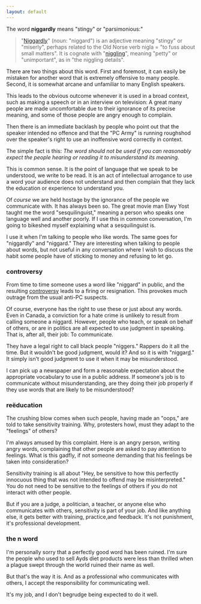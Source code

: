 ```yaml
---
layout: default
---
```


The word **niggardly** means "stingy" or "parsimonious:"

> "[Niggardly](http://en.wiktionary.org/wiki/niggardly)" (noun: "niggard") is an adjective meaning "stingy" or "miserly", perhaps related to the Old Norse verb nigla = "to fuss about small matters". It is cognate with "[niggling](http://en.wiktionary.org/wiki/niggling)", meaning "petty" or "unimportant", as in "the niggling details".

There are two things about this word. First and foremost, it can easily be mistaken for another word that is extremely offensive to many people. Second, it is somewhat arcane and unfamiliar to many English speakers.

This leads to the obvious outcome whenever it is used in a broad context, such as making a  speech or in an interview on television: A great many people are made uncomfortable due to their ignorance of its precise meaning, and some of those people are angry enough to complain.

Then there is an immediate backlash by people who point out that the speaker intended no offence and that the "PC Army" is running roughshod over the speaker's right to use an inoffensive word correctly in context.

The simple fact is this: *The word should not be used if you can reasonably expect the people hearing or reading it to misunderstand its meaning*.

This is common sense. It is the point of language that we speak to be understood, we write to be read. It is an act of intellectual arrogance to use a word your audience does not understand and then complain that they lack the education or experience to understand you.

Of *course* we are held hostage by the ignorance of the people we communicate with. It has always been so. The great movie man Elwy Yost taught me the word "sesquilinguist," meaning a person who speaks one language well and another poorly. If I use this in common conversation, I'm going to bikeshed myself explaining what a sesquilinguist is.

I use it when I'm talking to people who like words. The same goes for "niggardly" and "niggard." They are interesting when talking to people about words, but not useful in any conversation where I wish to discuss the habit some people have of sticking to money and refusing to let go.

### controversy

From time to time someone uses a word like "niggard" in public, and the resulting [controversy](http://en.wikipedia.org/wiki/Controversies_about_the_word_%22niggardly%22) leads to a firing or resignation. This provokes much outrage from the usual anti-PC suspects.

Of course, everyone has the right to use these or just about any words. Even in Canada, a conviction for a hate crime is unlikely to result from calling someone a niggard. However, people who teach, or speak on behalf of others, or are in politics are all expected to use judgment in speaking. That is, after all, their job: To communicate.

They have a legal right to call black people "niggers." Rappers do it all the time. But it wouldn't be good judgment, would it? And so it is with "niggar<u>d</u>." It simply isn't good judgment to use it when it may be misunderstood.

I can pick up a newspaper and form a reasonable expectation about the appropriate vocabulary to use in a public address. If someone's job is to communicate without misunderstanding, are they doing their job properly if they use words that are likely to be misunderstood?

### reëducation

The crushing blow comes when such people, having made an "oops," are told to take sensitivity training. Why, protesters howl, must they adapt to the "feelings" of others?

I'm always amused by this complaint. Here is an angry person, writing angry words, complaining that other people are asked to pay attention to feelings. What is this gadfly, if not someone demanding that his feelings be taken into consideration?

Sensitivity training is all about "Hey, be sensitive to how this perfectly innocuous thing that was not intended to offend may be misinterpreted." You do not need to be sensitive to the feelings of others if you do not interact with other people.

But if you are a judge, a politician, a teacher, or anyone else who communicates with others, sensitivity is part of your job. And like anything else, it gets better with training, practice,and feedback. It's not punishment, it's professional development.

### the n word

I'm personally sorry that a perfectly good word has been ruined. I'm sure the people who used to sell Ayds diet products were less than thrilled when a plague swept through the world ruined their name as well.

But that's the way it is. And as a professional who communicates with others, I accept the responsibility for communicating well.

It's my job, and I don't begrudge being expected to do it well.